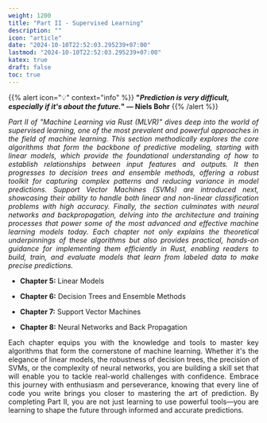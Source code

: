 ```yaml
---
weight: 1200
title: "Part II - Supervised Learning"
description: ""
icon: "article"
date: "2024-10-10T22:52:03.295239+07:00"
lastmod: "2024-10-10T22:52:03.295239+07:00"
katex: true
draft: false
toc: true
---
```

{{% alert icon="💡" context="info" %}}
<strong>"<em>Prediction is very difficult, especially if it's about the future.</em>" — Niels Bohr</strong>
{{% /alert %}}

<p style="text-align: justify;">
<em>Part II of "Machine Learning via Rust (MLVR)" dives deep into the world of supervised learning, one of the most prevalent and powerful approaches in the field of machine learning. This section methodically explores the core algorithms that form the backbone of predictive modeling, starting with linear models, which provide the foundational understanding of how to establish relationships between input features and outputs. It then progresses to decision trees and ensemble methods, offering a robust toolkit for capturing complex patterns and reducing variance in model predictions. Support Vector Machines (SVMs) are introduced next, showcasing their ability to handle both linear and non-linear classification problems with high accuracy. Finally, the section culminates with neural networks and backpropagation, delving into the architecture and training processes that power some of the most advanced and effective machine learning models today. Each chapter not only explains the theoretical underpinnings of these algorithms but also provides practical, hands-on guidance for implementing them efficiently in Rust, enabling readers to build, train, and evaluate models that learn from labeled data to make precise predictions.</em>
</p>

- <p style="text-align: justify;"><strong>Chapter 5:</strong> Linear Models</p>
- <p style="text-align: justify;"><strong>Chapter 6:</strong> Decision Trees and Ensemble Methods</p>
- <p style="text-align: justify;"><strong>Chapter 7:</strong> Support Vector Machines</p>
- <p style="text-align: justify;"><strong>Chapter 8:</strong> Neural Networks and Back Propagation</p>
<p style="text-align: justify;">
Each chapter equips you with the knowledge and tools to master key algorithms that form the cornerstone of machine learning. Whether it's the elegance of linear models, the robustness of decision trees, the precision of SVMs, or the complexity of neural networks, you are building a skill set that will enable you to tackle real-world challenges with confidence. Embrace this journey with enthusiasm and perseverance, knowing that every line of code you write brings you closer to mastering the art of prediction. By completing Part II, you are not just learning to use powerful tools—you are learning to shape the future through informed and accurate predictions.
</p>
